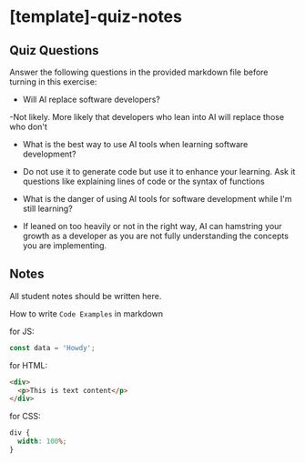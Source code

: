 # [template]-quiz-notes

## Quiz Questions

Answer the following questions in the provided markdown file before turning in this exercise:

- Will AI replace software developers?

-Not likely. More likely that developers who lean into AI will replace those who don't

- What is the best way to use AI tools when learning software development?

- Do not use it to generate code but use it to enhance your learning. Ask it questions like explaining lines of code or the syntax of functions

- What is the danger of using AI tools for software development while I'm still learning?

- If leaned on too heavily or not in the right way, AI can hamstring your growth as a developer as you are not fully understanding the concepts you are implementing.

## Notes

All student notes should be written here.

How to write `Code Examples` in markdown

for JS:

```js
const data = 'Howdy';
```

for HTML:

```html
<div>
  <p>This is text content</p>
</div>
```

for CSS:

```css
div {
  width: 100%;
}
```

